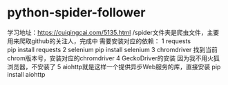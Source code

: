 # python-spider-follower<br />
学习地址：https://cuiqingcai.com/5135.html
/spider文件夹是爬虫文件，主要用来爬取github的关注人，完成中
需要安装对应的依赖：
  1 requests 	
    pip install requests
  2 selenium
    pip install selenium
  3 chromdriver
    找到当前chrom版本号，安装对应的chromdriver
  4 GeckoDriver的安装
    因为我不用火狐浏览器，不安装了
  5 aiohttp就是这样一个提供异步Web服务的库，直接安装 pip install aiohttp

